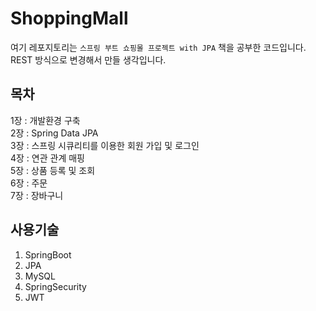 # ShoppingMall

여기 레포지토리는 `스프링 부트 쇼핑몰 프로젝트 with JPA` 책을 공부한 코드입니다. REST 방식으로 변경해서 만들 생각입니다.<br />


## 목차
1장 : 개발환경 구축 <br/>
2장 : Spring Data JPA <br/>
3장 : 스프링 시큐리티를 이용한 회원 가입 및 로그인 <br/>
4장 : 연관 관계 매핑 <br/>
5장 : 상품 등록 및 조회 <br/>
6장 : 주문<br/>
7장 : 장바구니

## 사용기술
1. SpringBoot
2. JPA
3. MySQL
4. SpringSecurity
5. JWT
